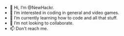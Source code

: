 - 👋 Hi, I’m @NewHackr.
- 👀 I’m interested in coding in general and video games.
- 🌱 I’m currently learning how to code and all that stuff.
- 💞️ I’m not looking to collaborate.
- 📫 Don't reach me.

<!---
NewHackr/NewHackr is a ✨ special ✨ repository because its `README.md` (this file) appears on your GitHub profile.
You can click the Preview link to take a look at your changes.
--->
